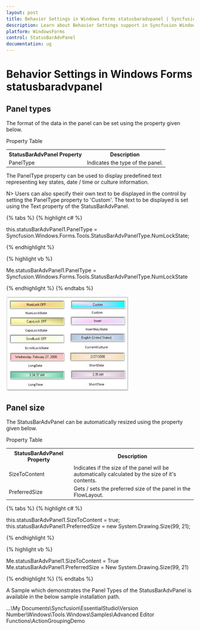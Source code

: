 ```yaml
---
layout: post
title: Behavior Settings in Windows Forms statusbaradvpanel | Syncfusion
description: Learn about Behavior Settings support in Syncfusion Windows Forms statusbaradvpanel (StatusBarAdvPanel) control and more details.
platform: WindowsForms
control: StatusBarAdvPanel
documentation: ug
---
```


# Behavior Settings in Windows Forms statusbaradvpanel

## Panel types

The format of the data in the panel can be set using the property given below.

Property Table

<table>
<tr>
<th>
StatusBarAdvPanel Property</th><th>
Description</th></tr>
<tr>
<td>
PanelType</td><td>
Indicates the type of the panel.</td></tr>
</table>


The PanelType property can be used to display predefined text representing key states, date / time or culture information.

N> Users can also specify their own text to be displayed in the control by setting the PanelType property to 'Custom'. The text to be displayed is set using the Text property of the StatusBarAdvPanel.

{% tabs %}
{% highlight c# %}

this.statusBarAdvPanel1.PanelType = Syncfusion.Windows.Forms.Tools.StatusBarAdvPanelType.NumLockState;

{% endhighlight %}

{% highlight vb %}

Me.statusBarAdvPanel1.PanelType = Syncfusion.Windows.Forms.Tools.StatusBarAdvPanelType.NumLockState

{% endhighlight %}
{% endtabs %}

![Overview_img86](Overview_images/Overview_img86.jpeg) 

## Panel size

The StatusBarAdvPanel can be automatically resized using the property given below.

Property Table

<table>
<tr>
<th>
StatusBarAdvPanel Property</th><th>
Description</th></tr>
<tr>
<td>
SizeToContent</td><td>
Indicates if the size of the panel will be automatically calculated by the size of it's contents.</td></tr>
<tr>
<td>
PreferredSize</td><td>
Gets / sets the preferred size of the panel in the FlowLayout.</td></tr>
</table>

{% tabs %}
{% highlight c# %}

this.statusBarAdvPanel1.SizeToContent = true;
this.statusBarAdvPanel1.PreferredSize = new System.Drawing.Size(99, 21);

{% endhighlight %}

{% highlight vb %}

Me.statusBarAdvPanel1.SizeToContent = True
Me.statusBarAdvPanel1.PreferredSize = New System.Drawing.Size(99, 21)

{% endhighlight %}
{% endtabs %}

A Sample which demonstrates the Panel Types of the StatusBarAdvPanel is available in the below sample installation path.

…\My Documents\Syncfusion\EssentialStudio\Version Number\Windows\Tools.Windows\Samples\Advanced Editor Functions\ActionGroupingDemo

